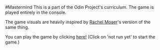 #Mastermind
This is a part of the Odin Project's curriculum. The game is played entirely in the console.

The game visuals are heavily inspired by [Rachel Moser](https://github.com/rlmoser99)'s version of the same thing.

You can play the game by clicking [here!](https://replit.com/@SwaroopAjit/Mastermind?v=1) (Click on 'not run yet' to start the game.)
